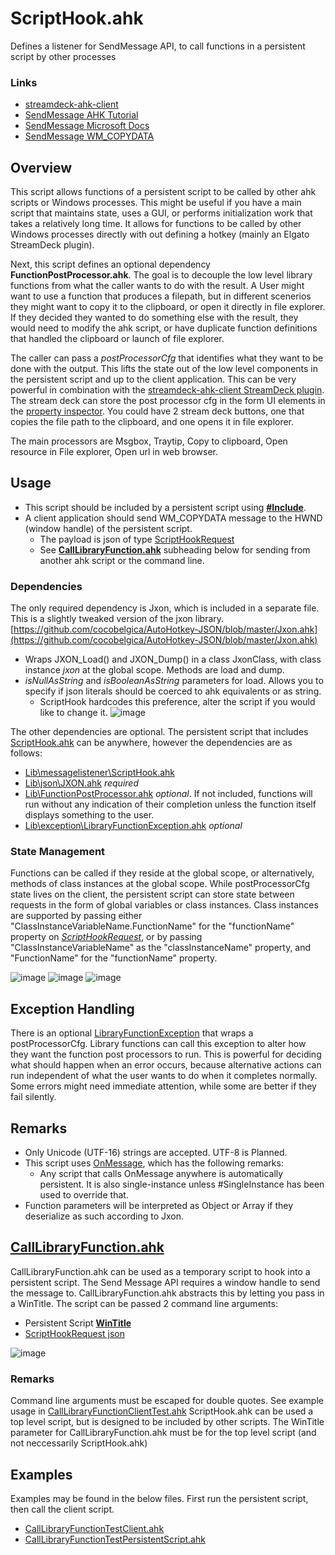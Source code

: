 # ScriptHook.ahk
Defines a listener for SendMessage API, to call functions in a persistent script by other processes

### Links
  * [streamdeck-ahk-client](https://github.com/SheriffBuzz/streamdeck-ahk-client)
  * [SendMessage AHK Tutorial](https://www.autohotkey.com/docs/misc/SendMessage.htm)
  * [SendMessage Microsoft Docs](https://docs.microsoft.com/en-us/windows/win32/api/winuser/nf-winuser-sendmessage)
  * [SendMessage WM_COPYDATA](https://docs.microsoft.com/en-us/windows/win32/dataxchg/wm-copydata)

## Overview

This script allows functions of a persistent script to be called by other ahk scripts or Windows processes. This might be useful if you have a main script that maintains state, uses a GUI, or performs initialization work that takes a relatively long time. It allows for functions to be called by other Windows processes directly with out defining a hotkey (mainly an Elgato StreamDeck plugin).

Next, this script defines an optional dependency **FunctionPostProcessor.ahk**. The goal is to decouple the low level library functions from what the caller wants to do with the result. A User might want to use a function that produces a filepath, but in different scenerios they might want to copy it to the clipboard, or open it directly in file explorer. If they decided they wanted to do something else with the result, they would need to modify the ahk script, or have duplicate function definitions that handled the clipboard or launch of file explorer.

The caller can pass a *postProcessorCfg* that identifies what they want to be done with the output. This lifts the state out of the low level components in the persistent script and up to the client application. This can be very powerful in combination with the [streamdeck-ahk-client StreamDeck plugin](https://github.com/SheriffBuzz/streamdeck-ahk-client). The stream deck can store the post processor cfg in the form UI elements in the [property inspector](https://developer.elgato.com/documentation/stream-deck/sdk/property-inspector/). You could have 2 stream deck buttons, one that copies the file path to the clipboard, and one opens it in file explorer.

The main processors are Msgbox, Traytip, Copy to clipboard, Open resource in File explorer, Open url in web browser.

## Usage
  * This script should be included by a persistent script using **[#Include](https://www.autohotkey.com/docs/commands/_Include.htm)**.
  * A client application should send WM_COPYDATA message to the HWND (window handle) of the persistent script.
    * The payload is json of type [ScriptHookRequest](/resources/test/ScriptHookRequest.json)
    * See [**CallLibraryFunction.ahk**](#CallLibraryFunction.ahk) subheading below for sending from another ahk script or the command line.

### Dependencies
The only required dependency is Jxon, which is included in a separate file. This is a slightly tweaked version of the jxon library.
[https://github.com/cocobelgica/AutoHotkey-JSON/blob/master/Jxon.ahk](https://github.com/cocobelgica/AutoHotkey-JSON/blob/master/Jxon.ahk)
  - Wraps JXON_Load() and JXON_Dump() in a class JxonClass, with class instance *jxon* at the global scope. Methods are load and dump.
  - *isNullAsString* and *isBooleanAsString* parameters for load. Allows you to specify if json literals should be coerced to ahk equivalents or as string.
    - ScriptHook hardcodes this preference, alter the script if you would like to change it.
    ![image](https://user-images.githubusercontent.com/83767022/177240313-a35c4c53-17f1-4c5d-9d6e-20315e5febe6.png)

The other dependencies are optional. The persistent script that includes [ScriptHook.ahk](/Lib\messagelistener\ScriptHook.ahk) can be anywhere, however the dependencies are as follows:
  * [Lib\messagelistener\ScriptHook.ahk](/Lib\messagelistener\ScriptHook.ahk)
  * [Lib\json\JXON.ahk](/Lib\json\JXON.ahk) *required*
  * [Lib\FunctionPostProcessor.ahk](/Lib\FunctionPostProcessor.ahk) *optional*. If not included, functions will run without any indication of their completion unless the function itself displays something to the user.
  * [Lib\exception\LibraryFunctionException.ahk](/Lib\exception\LibraryFunctionException.ahk) *optional*

### State Management
Functions can be called if they reside at the global scope, or alternatively, methods of class instances at the global scope. While postProcessorCfg state lives on the client, the persistent script can store state between requests in the form of global variables or class instances. Class instances are supported by passing either "ClassInstanceVariableName.FunctionName" for the "functionName" property on *[ScriptHookRequest](/resources/test/ScriptHookRequest.json)*, or by passing "ClassInstanceVariableName" as the "classInstanceName" property, and "FunctionName" for the "functionName" property.

![image](https://user-images.githubusercontent.com/83767022/177240978-3eae1681-db4d-472f-840c-4584579505ea.png)
![image](https://user-images.githubusercontent.com/83767022/177237715-a54165a4-c9df-4e37-9eaf-812b7f72b8c4.png)
![image](https://user-images.githubusercontent.com/83767022/177237768-225349d8-1c41-4ffd-a8f1-602a7a947e83.png)

## Exception Handling
There is an optional [LibraryFunctionException](/Lib\exception\LibraryFunctionException.ahk) that wraps a postProcessorCfg. Library functions can call this exception to alter how they want the function post processors to run. This is powerful for deciding what should happen when an error occurs, because alternative actions can run independent of what the user wants to do when it completes normally. Some errors might need immediate attention, while some are better if they fail silently.

## Remarks
  - Only Unicode (UTF-16) strings are accepted. UTF-8 is Planned.
  - This script uses [OnMessage](https://www.autohotkey.com/docs/commands/OnMessage.htm), which has the following remarks:
    * Any script that calls OnMessage anywhere is automatically persistent. It is also single-instance unless #SingleInstance has been used to override that.
  - Function parameters will be interpreted as Object or Array if they deserialize as such according to Jxon.
        
## [CallLibraryFunction.ahk](/Lib/messagelistener/CallLibraryFunction.ahk)

CallLibraryFunction.ahk can be used as a temporary script to hook into a persistent script. The Send Message API requires a window handle to send the message to. CallLibraryFunction.ahk abstracts this by letting you pass in a WinTitle.
The script can be passed 2 command line arguments:
  - Persistent Script **[WinTitle](https://www.autohotkey.com/docs/misc/WinTitle.htm)**
  - [ScriptHookRequest json](/resources/test/ScriptHookRequest.json)

![image](https://user-images.githubusercontent.com/83767022/177235612-2343aa4e-619f-4fcf-9e6c-09af34b22a19.png)

### Remarks
Command line arguments must be escaped for double quotes. See example usage in [CallLibraryFunctionClientTest.ahk](/test/CallLibraryFunctionClientTest.ahk)
ScriptHook.ahk can be used a top level script, but is designed to be included by other scripts. The WinTitle parameter for CallLibraryFunction.ahk must be for the top level script (and not neccessarily ScriptHook.ahk)
## Examples
Examples may be found in the below files. First run the persistent script, then call the client script.
  - [CallLibraryFunctionTestClient.ahk](/test/CallLibraryFunctionTestClient.ahk)
  - [CallLibraryFunctionTestPersistentScript.ahk](/test/CallLibraryFunctionTestPersistentScript.ahk)
